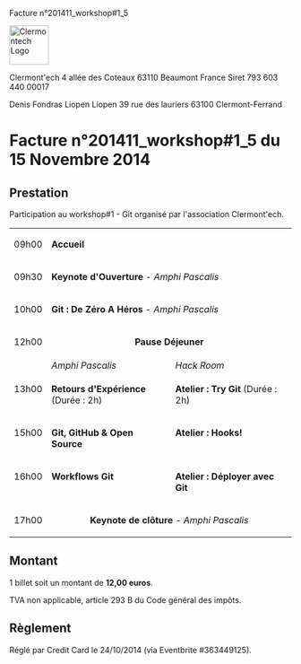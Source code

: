 <p class="invoice-number">Facture n°201411_workshop#1_5</p>

<img class="left" width="70px" src="http://clermontech.org/images/clermontech_logo_200px.png" alt="Clermontech Logo" />

<p class="address-us">
<span class="address-title">Clermont'ech</span>
<span class="address-street">4 allée des Coteaux</span>
<span class="address-city">63110 Beaumont</span>
<span class="address-country">France</span>
<span class="address-extra">Siret 793 603 440 00017</span>
</p>

<p class="address-client">
<span class="address-title">Denis Fondras</span>
<span class="address-title">Liopen</span>
<span class="address-street">Liopen</span>
<span class="address-street">39 rue des lauriers</span>
<span class="address-city">63100 Clermont-Ferrand</span>
</p>

<h1 class="invoice-title">
Facture n°201411_workshop#1_5 du 15 Novembre 2014
</h1>

## Prestation

Participation au workshop#1 - Git organisé par l'association Clermont'ech.

<table>
<tbody>
    <tr>
        <td valign="top">
            <p>09h00</p>
        </td>
        <td colspan="2">
            <p>
                <strong>Accueil</strong>
            </p>
        </td>
    </tr>
    <tr>
        <td valign="top">
            <p>09h30</p>
        </td>
        <td colspan="2">
            <p>
                <strong>Keynote d'Ouverture</strong> <em>- Amphi Pascalis</em>
            </p>
        </td>
    </tr>
    <tr>
        <td valign="top">
            <p>10h00</p>
        </td>
        <td colspan="2">
            <p>
                <strong>Git : De Zéro A Héros</strong> <em>- Amphi Pascalis</em>
            </p>
        </td>
    </tr>
    <tr>
        <td valign="top">
            <p>12h00</p>
        </td>
        <td colspan="2">
            <p style="text-align: center; vertical-align: center">
                <strong>Pause Déjeuner</strong>
            </p>
        </td>
    </tr>
    <tr>
        <td></td>
        <td width="48%" valign="top">
            <em>Amphi Pascalis</em>
        </td>
        <td width="48%" valign="top">
            <em>Hack Room</em>
        </td>
    </tr>
    <tr>
        <td valign="top">
            <p>13h00</p>
        </td>
        <td width="48%" valign="top">
            <p><strong>Retours d'Expérience</strong> (Durée : 2h)</p>
        </td>
        <td width="48%" valign="top">
            <p><strong>Atelier : Try Git</strong> (Durée : 2h)</p>
        </td>
    </tr>
    <tr>
        <td valign="top">
            <p>15h00</p>
        </td>
        <td width="48%" valign="top">
            <p><strong>Git, GitHub & Open Source</strong></p>
        </td>
        <td width="48%" valign="top">
            <p><strong>Atelier : Hooks!</strong></p>
        </td>
    </tr>
    <tr>
        <td valign="top">
            <p>16h00</p>
        </td>
        <td width="48%" valign="top">
            <p><strong>Workflows Git</strong></p>
        </td>
        <td width="48%" valign="top">
            <p><strong>Atelier : Déployer avec Git</strong></p>
        </td>
    </tr>
    <tr>
        <td valign="top">
            <p>17h00</p>
        </td>
        <td colspan="2">
            <p style="text-align: center">
                <strong>Keynote de clôture</strong> <em> - Amphi Pascalis</em>
            </p>
        </td>
    </tr>
</tbody>
</table>

## Montant

1  billet soit un montant de **12,00 euros**.

TVA non applicable, article 293 B du Code général des impôts.


## Règlement

Réglé par Credit Card le 24/10/2014 (via Eventbrite #363449125).
